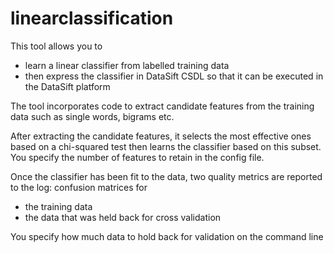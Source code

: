 linearclassification
====================

This tool allows you to

* learn a linear classifier from labelled training data
* then express the classifier in DataSift CSDL so that it can be executed in the DataSift platform

The tool incorporates code to extract candidate features from the training data such as single words, bigrams etc.

After extracting the candidate features, it selects the most effective ones based on a chi-squared test then learns the classifier based on this subset. You specify the number of features to retain in the config file.

Once the classifier has been fit to the data, two quality metrics are reported to the log: confusion matrices for

* the training data
* the data that was held back for cross validation

You specify how much data to hold back for validation on the command line
